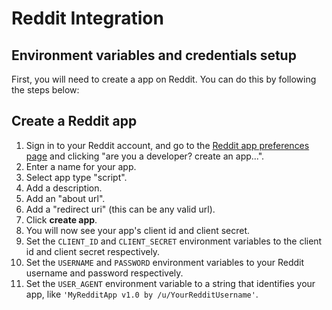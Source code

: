 # Reddit Integration

## Environment variables and credentials setup

First, you will need to create a app on Reddit. You can do this by following the steps below:

## Create a Reddit app
1. Sign in to your Reddit account, and go to the [Reddit app preferences page](https://www.reddit.com/prefs/apps) and clicking "are you a developer? create an app...".
2. Enter a name for your app.
3. Select app type "script".
4. Add a description.
5. Add an "about url".
6. Add a "redirect uri" (this can be any valid url).
7. Click **create app**.
8. You will now see your app's client id and client secret. 
9. Set the `CLIENT_ID` and `CLIENT_SECRET` environment variables to the client id and client secret respectively.
10. Set the `USERNAME` and `PASSWORD` environment variables to your Reddit username and password respectively.
11. Set the `USER_AGENT` environment variable to a string that identifies your app, like `'MyRedditApp v1.0 by /u/YourRedditUsername'`.
